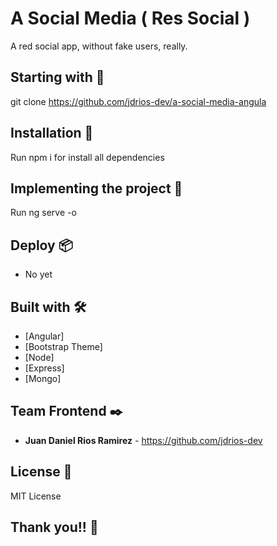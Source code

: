 # A Social Media ( Res Social )

A red social app, without fake users, really.

## Starting with 🚀

git clone https://github.com/jdrios-dev/a-social-media-angula

## Installation 🔧

Run npm i for install all dependencies

## Implementing the project 🔧

Run ng serve -o

## Deploy 📦

* No yet

## Built with 🛠️

* [Angular]
* [Bootstrap Theme]
* [Node]
* [Express]
* [Mongo]

## Team Frontend ✒️

* **Juan Daniel Rios Ramirez** - <https://github.com/jdrios-dev>

## License 📄

MIT License

## Thank you!! 🎁
